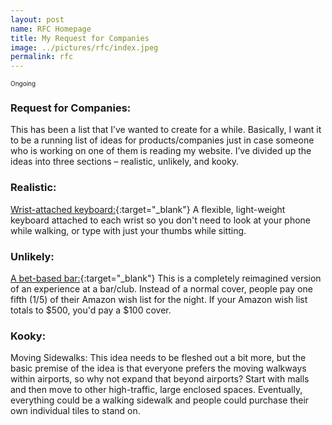 ```yaml
---
layout: post
name: RFC Homepage
title: My Request for Companies
image: ../pictures/rfc/index.jpeg
permalink: rfc
---
```

<span style="font-size: 10px">Ongoing</span>

### Request for Companies:

This has been a list that I’ve wanted to create for a while. Basically, I want it to be a running list of ideas for products/companies just in case someone who is working on one of them is reading my website. I’ve divided up the ideas into three sections – realistic, unlikely, and kooky. 

### Realistic:

[Wrist-attached keyboard:](/rfc1){:target="_blank"} A flexible, light-weight keyboard attached to each wrist so you don't need to look at your phone while walking, or type with just your thumbs while sitting. 


### Unlikely:

[A bet-based bar:](/rfc2){:target="_blank"} This is a completely reimagined version of an experience at a bar/club. Instead of a normal cover, people pay one fifth (1/5) of their Amazon wish list for the night. If your Amazon wish list totals to $500, you'd pay a $100 cover.


### Kooky:

Moving Sidewalks: This idea needs to be fleshed out a bit more, but the basic premise of the idea is that everyone prefers the moving walkways within airports, so why not expand that beyond airports? Start with malls and then move to other high-traffic, large enclosed spaces. Eventually, everything could be a walking sidewalk and people could purchase their own individual tiles to stand on.